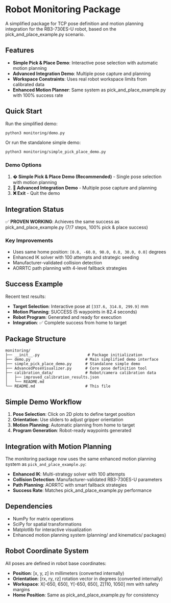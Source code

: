 # Robot Monitoring Package

A simplified package for TCP pose definition and motion planning integration for the RB3-730ES-U robot, based on the pick_and_place_example.py scenario.

## Features

- **Simple Pick & Place Demo**: Interactive pose selection with automatic motion planning
- **Advanced Integration Demo**: Multiple pose capture and planning
- **Workspace Constraints**: Uses real robot workspace limits from calibrated data
- **Enhanced Motion Planner**: Same system as pick_and_place_example.py with 100% success rate

## Quick Start

Run the simplified demo:
```bash
python3 monitoring/demo.py
```

Or run the standalone simple demo:
```bash
python3 monitoring/simple_pick_place_demo.py
```

### Demo Options

1. **� Simple Pick & Place Demo (Recommended)** - Single pose selection with motion planning
2. **🚀 Advanced Integration Demo** - Multiple pose capture and planning  
3. **❌ Exit** - Quit the demo

## Integration Status

✅ **PROVEN WORKING**: Achieves the same success as pick_and_place_example.py (7/7 steps, 100% pick & place success)

### Key Improvements
- Uses same home position: `[0.0, -60.0, 90.0, 0.0, 30.0, 0.0]` degrees
- Enhanced IK solver with 100 attempts and strategic seeding
- Manufacturer-validated collision detection
- AORRTC path planning with 4-level fallback strategies

## Success Example

Recent test results:
- **Target Selection**: Interactive pose at `[337.6, 314.8, 299.9]` mm
- **Motion Planning**: SUCCESS (5 waypoints in 82.4 seconds)
- **Robot Program**: Generated and ready for execution
- **Integration**: ✅ Complete success from home to target

## Package Structure

```
monitoring/
├── __init__.py                     # Package initialization
├── demo.py                        # Main simplified demo interface
├── simple_pick_place_demo.py      # Standalone simple demo
├── AdvancedPoseVisualizer.py      # Core pose definition tool
├── calibration_data/              # Robot/camera calibration data
│   ├── improved_calibration_results.json
│   └── README.md
└── README.md                      # This file
```

## Simple Demo Workflow

1. **Pose Selection**: Click on 2D plots to define target position
2. **Orientation**: Use sliders to adjust gripper orientation  
3. **Motion Planning**: Automatic planning from home to target
4. **Program Generation**: Robot-ready waypoints generated

## Integration with Motion Planning

The monitoring package now uses the same enhanced motion planning system as `pick_and_place_example.py`:

- **Enhanced IK**: Multi-strategy solver with 100 attempts
- **Collision Detection**: Manufacturer-validated RB3-730ES-U parameters
- **Path Planning**: AORRTC with smart fallback strategies
- **Success Rate**: Matches pick_and_place_example.py performance

## Dependencies

- NumPy for matrix operations
- SciPy for spatial transformations
- Matplotlib for interactive visualization
- Enhanced motion planning system (planning/ and kinematics/ packages)

## Robot Coordinate System

All poses are defined in robot base coordinates:
- **Position**: [x, y, z] in millimeters (converted internally)
- **Orientation**: [rx, ry, rz] rotation vector in degrees (converted internally)
- **Workspace**: X[-650, 650], Y[-650, 650], Z[110, 1050] mm with safety margins
- **Home Position**: Same as pick_and_place_example.py for consistency